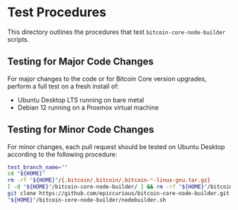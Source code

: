 # Test Procedures

This directory outlines the procedures that test `bitcoin-core-node-builder` scripts.

## Testing for Major Code Changes

For major changes to the code or for Bitcoin Core version upgrades, perform a full test on a fresh install of:
- Ubuntu Desktop LTS running on bare metal
- Debian 12 running on a Proxmox virtual machine

## Testing for Minor Code Changes

For minor changes, each pull request should be tested on Ubuntu Desktop according to the following procedure:
```bash
test_branch_name=""
cd "${HOME}"
rm -rf "${HOME}"/{.bitcoin/,bitcoin/,bitcoin-*-linux-gnu.tar.gz}
[ -d "${HOME}"/bitcoin-core-node-builder/ ] && rm -rf "${HOME}"/bitcoin-core-node-builder/
git clone https://github.com/epiccurious/bitcoin-core-node-builder.git -b "${test_branch_name}"
"${HOME}"/bitcoin-core-node-builder/nodebuilder.sh
```
